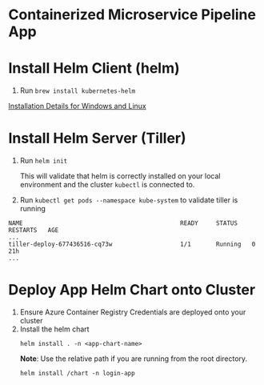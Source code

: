 # Containerized Microservice Pipeline App

# Install Helm Client (helm)
1. Run ```brew install kubernetes-helm```

[Installation Details for Windows and Linux](https://docs.helm.sh/using_helm/#installing-helm)

# Install Helm Server (Tiller)
1. Run ```helm init```

    This will validate that helm is correctly installed on your local environment and the cluster ```kubectl``` is connected to.
2. Run ```kubectl get pods --namespace kube-system``` to validate tiller is running

```
NAME                                            READY     STATUS    RESTARTS   AGE
...
tiller-deploy-677436516-cq73w                   1/1       Running   0          21h
...
```

# Deploy App Helm Chart onto Cluster
1. Ensure Azure Container Registry Credentials are deployed onto your cluster
2. Install the helm chart
    ```
    helm install . -n <app-chart-name>
    ```
    **Note**: Use the relative path if you are running from the root directory.
    ```
    helm install /chart -n login-app
    ```
